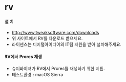# rv

#### 설 치
- http://www.tweaksoftware.com/downloads
- 위 사이트에서 RV를 다운로드 받으세요.
- 라이센스는 디지털아이디어의 IT팀 지원을 받아 설치해주세요.

#### RV에서 Prores 재생
- 슈퍼바이져가 RV에서 Prores를 재생하기 위한 지원.
- 테스트환경 : macOS Sierra
